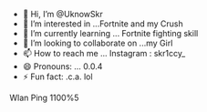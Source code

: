 - 👋 Hi, I’m @UknowSkr
- 👀 I’m interested in ...Fortnite and my Crush
- 🌱 I’m currently learning ... Fortnite fighting skill
- 💞️ I’m looking to collaborate on ...my Girl
- 📫 How to reach me ... Instagram : skr1ccy_
- 😄 Pronouns: ... 0.0.4
- ⚡ Fun fact: .c.a. lol

<!---
UknowSkr/UknowSkr is a ✨ special ✨ repository because its `README.md` (this file) appears on your GitHub profile.
You can click the Preview link to take a look at your changes.
--->
Wlan
Ping 1100%5
